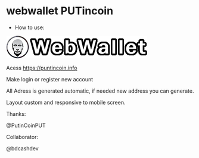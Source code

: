 # webwallet PUTincoin

- How to use:

<img src="assets/images/logo-put.png">

Acess https://puntincoin.info

Make login or register new account

All Adress is generated automatic, if needed new address you can generate.

Layout custom and responsive to mobile screen.

Thanks:

@PutinCoinPUT

Collaborator:

@bdcashdev
